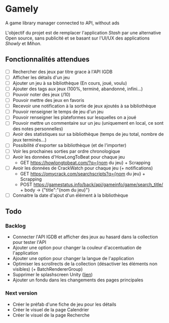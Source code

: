 # Gamely

A game library manager connected to API, without ads

L'objectif du projet est de remplacer l'application *Stash* par une alternative Open source, sans publicité et se basant sur l'UI/UX des applications *Showly* et *Mihon*.

## Fonctionnalités attendues

- [ ] Rechercher des jeux par titre grace à l'API IGDB
- [ ] Afficher les détails d'un jeu
- [ ] Ajouter un jeu à sa bibliothèque (En cours, joué, voulu)
- [ ] Ajouter des tags aux jeux (100%, terminé, abandonné, infini...)
- [ ] Pouvoir noter des jeux (/10)
- [ ] Pouvoir mettre des jeux en favoris
- [ ] Recevoir une notification à la sortie de jeux ajoutés à sa bibliothèque
- [ ] Pouvoir renseigner le temps de jeu d'un jeu
- [ ] Pouvoir renseigner les plateformes sur lesquelles on a joué
- [ ] Pouvoir mettre un commentaire sur un jeu (uniquement en local, ce sont des notes personnelles)
- [ ] Avoir des statistiques sur sa bibliothèque (temps de jeu total, nombre de jeux terminés...)
- [ ] Possibilité d'exporter sa bibliothèque (et de l'importer)
- [ ] Voir les prochaines sorties par ordre chronologique
- [ ] Avoir les données d'HowLongToBeat pour chaque jeu
    - GET https://howlongtobeat.com/?q={nom du jeu} + Scrapping
- [ ] Avoir les données de CrackWatch pour chaque jeu (+ notifications)
    - GET https://omycrack.com/searchscripts?q={nom du jeu} + Scrapping
    - POST https://gamestatus.info/back/api/gameinfo/game/search_title/ + body -> {"title":"{nom du jeu}"}
- [ ] Connaitre la date d'ajout d'un élément à la bibliothèque

## Todo

<!-- ### Archives -->
<!-- - Bloquer la rotation de l'écran -->
<!-- - Ajouter Dotween au projet -->
<!-- - Ajouter des animations à la barre de navigation (items actife/inactif, animation de masquage...) -->
<!-- - Créer le prefab d'une affiche de jeu pour la collection -->
<!-- - Créer les boutons de tri de la collection -->
<!-- - Ajouter des éléments dans la zone d'en-tête de la collection (Titre, Nombre d'éléments...) -->
<!-- - Ajouter gestion des clics sur les filtres de la collection -->
<!-- - Ajouter un scrollrect sur la grille de la collection -->
<!-- - Afficher la status bar Android -->
<!-- - Afficher la barre de navigation Android -->
<!-- - 120hz -->
<!-- - Ajouter un menu Settings -->
<!-- - Pouvoir changer de page avec la navbar. -->
<!-- - Ajouter un lien vers le github dans le menu Settings -->
<!-- - Ajouter le numéro de version de l'application dans le menu Settings -->
<!-- - Rendre les boutons des filtres plus gros -->

### Backlog

- Connecter l'API IGDB et afficher des jeux au hasard dans la collection pour tester l'API
- Ajouter une option pour changer la couleur d'accentuation de l'application
- Ajouter une option pour changer la langue de l'application
- Optimiser les scrollrects de la collection (désactiver les éléments non visibles) (+ BatchRendererGroup)
- Supprimer le splashscreen Unity ([lien](https://github.com/kiraio-moe/USSR))
- Ajouter un fondu dans les changements des pages principales

### Next version

- Créer le préfab d'une fiche de jeu pour les détails
- Créer le visuel de la page Calendrier
- Créer le visuel de la page Recherche
